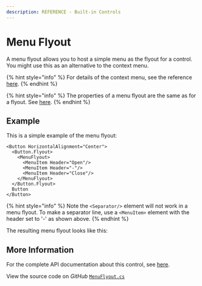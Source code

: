 ```yaml
---
description: REFERENCE - Built-in Controls
---
```


# Menu Flyout

A menu flyout allows you to host a simple menu as the flyout for a control. You might use this as an alternative to the context menu.

{% hint style="info" %}
For details of the context menu, see the reference [here](../contextmenu.md).
{% endhint %}

{% hint style="info" %}
The properties of a menu flyout are the same as for a flyout. See [here](../flyouts.md).
{% endhint %}

## Example

This is a simple example of the menu flyout:

```
<Button HorizontalAlignment="Center">
  <Button.Flyout>
    <MenuFlyout>
      <MenuItem Header="Open"/>
      <MenuItem Header="-"/>
      <MenuItem Header="Close"/>        
    </MenuFlyout>
  </Button.Flyout>
  Button
</Button>
```

{% hint style="info" %}
Note the `<Separator/>` element will not work in a menu flyout. To make a separator line, use a `<MenuItem>` element with the header set to '-' as shown above. &#x20;
{% endhint %}

The resulting menu flyout looks like this:

<!--figure><img src="../../../.gitbook/assets/menuflyout.gif" alt=""><figcaption></figcaption></figure-->

## More Information

For the complete API documentation about this control, see [here](http://reference.avaloniaui.net/api/Avalonia.Controls/MenuFlyout/).

View the source code on _GitHub_ [`MenuFlyout.cs`](https://github.com/AvaloniaUI/Avalonia/blob/master/src/Avalonia.Controls/Flyouts/MenuFlyout.cs)
